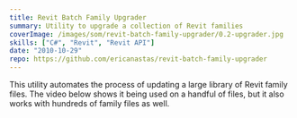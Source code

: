 ```yaml
---
title: Revit Batch Family Upgrader
summary: Utility to upgrade a collection of Revit families
coverImage: /images/som/revit-batch-family-upgrader/0.2-upgrader.jpg
skills: ["C#", "Revit", "Revit API"]
date: "2010-10-29"
repo: https://github.com/ericanastas/revit-batch-family-upgrader
---
```


This utility automates the process of updating a large library of Revit family files. The video below shows it being used on a handful of files, but it also works with hundreds of family files as well.
